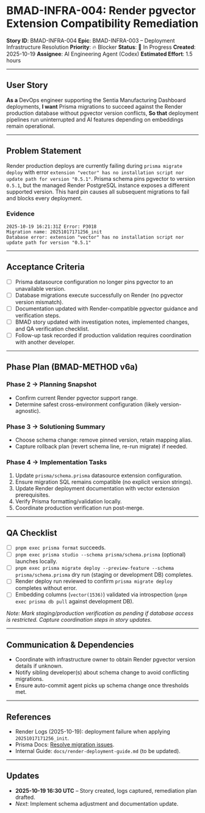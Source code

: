 # BMAD-INFRA-004: Render pgvector Extension Compatibility Remediation

**Story ID**: BMAD-INFRA-004
**Epic**: BMAD-INFRA-003 – Deployment Infrastructure Resolution
**Priority**: 🔥 Blocker
**Status**: 🚧 In Progress
**Created**: 2025-10-19
**Assignee**: AI Engineering Agent (Codex)
**Estimated Effort**: 1.5 hours

---

## User Story

**As a** DevOps engineer supporting the Sentia Manufacturing Dashboard deployments,
**I want** Prisma migrations to succeed against the Render production database without pgvector version conflicts,
**So that** deployment pipelines run uninterrupted and AI features depending on embeddings remain operational.

---

## Problem Statement

Render production deploys are currently failing during `prisma migrate deploy` with error `extension "vector" has no installation script nor update path for version "0.5.1"`. Prisma schema pins pgvector to version `0.5.1`, but the managed Render PostgreSQL instance exposes a different supported version. This hard pin causes all subsequent migrations to fail and blocks every deployment.

### Evidence

```
2025-10-19 16:21:31Z Error: P3018
Migration name: 20251017171256_init
Database error: extension "vector" has no installation script nor update path for version "0.5.1"
```

---

## Acceptance Criteria

- [ ] Prisma datasource configuration no longer pins pgvector to an unavailable version.
- [ ] Database migrations execute successfully on Render (no pgvector version mismatch).
- [ ] Documentation updated with Render-compatible pgvector guidance and verification steps.
- [ ] BMAD story updated with investigation notes, implemented changes, and QA verification checklist.
- [ ] Follow-up task recorded if production validation requires coordination with another developer.

---

## Phase Plan (BMAD-METHOD v6a)

### Phase 2 → Planning Snapshot
- Confirm current Render pgvector support range.
- Determine safest cross-environment configuration (likely version-agnostic).

### Phase 3 → Solutioning Summary
- Choose schema change: remove pinned version, retain mapping alias.
- Capture rollback plan (revert schema line, re-run migrate) if needed.

### Phase 4 → Implementation Tasks
1. Update `prisma/schema.prisma` datasource extension configuration.
2. Ensure migration SQL remains compatible (no explicit version strings).
3. Update Render deployment documentation with vector extension prerequisites.
4. Verify Prisma formatting/validation locally.
5. Coordinate production verification run post-merge.

---

## QA Checklist

- [ ] `pnpm exec prisma format` succeeds.
- [ ] `pnpm exec prisma studio --schema prisma/schema.prisma` (optional) launches locally.
- [ ] `pnpm exec prisma migrate deploy --preview-feature --schema prisma/schema.prisma` dry run (staging or development DB) completes.
- [ ] Render deploy run reviewed to confirm `prisma migrate deploy` completes without error.
- [ ] Embedding columns (`vector(1536)`) validated via introspection (`pnpm exec prisma db pull` against development DB).

_Note: Mark staging/production verification as pending if database access is restricted. Capture coordination steps in story updates._

---

## Communication & Dependencies

- Coordinate with infrastructure owner to obtain Render pgvector version details if unknown.
- Notify sibling developer(s) about schema change to avoid conflicting migrations.
- Ensure auto-commit agent picks up schema change once thresholds met.

---

## References

- Render Logs (2025-10-19): deployment failure when applying `20251017171256_init`.
- Prisma Docs: [Resolve migration issues](https://pris.ly/d/migrate-resolve).
- Internal Guide: `docs/render-deployment-guide.md` (to be updated).

---

## Updates

- **2025-10-19 16:30 UTC** – Story created, logs captured, remediation plan drafted.
- _Next_: Implement schema adjustment and documentation update.